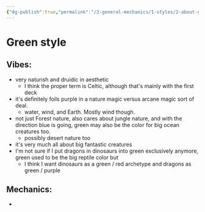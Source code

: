 ```yaml
---
{"dg-publish":true,"permalink":"/2-general-mechanics/1-styles/2-about-green-style/"}
---
```


# Green style

## Vibes:
- very naturish and druidic in aesthetic 
	- I think the proper term is Celtic, although that's mainly with the first deck
- it's definitely foils purple in a nature magic versus arcane magic sort of deal.
	- water, wind, and Earth. Mostly wind though.
- not just Forest nature, also cares about jungle nature, and with the direction blue is going, green may also be the color for big ocean creatures too.
	- possibly desert nature too
- it's very much all about big fantastic creatures
- I'm not sure if I put dragons in dinosaurs into green exclusively anymore, green used to be the big reptile color but
	- I think I want dinosaurs as a green / red archetype and dragons as green / purple

## Mechanics:
- 